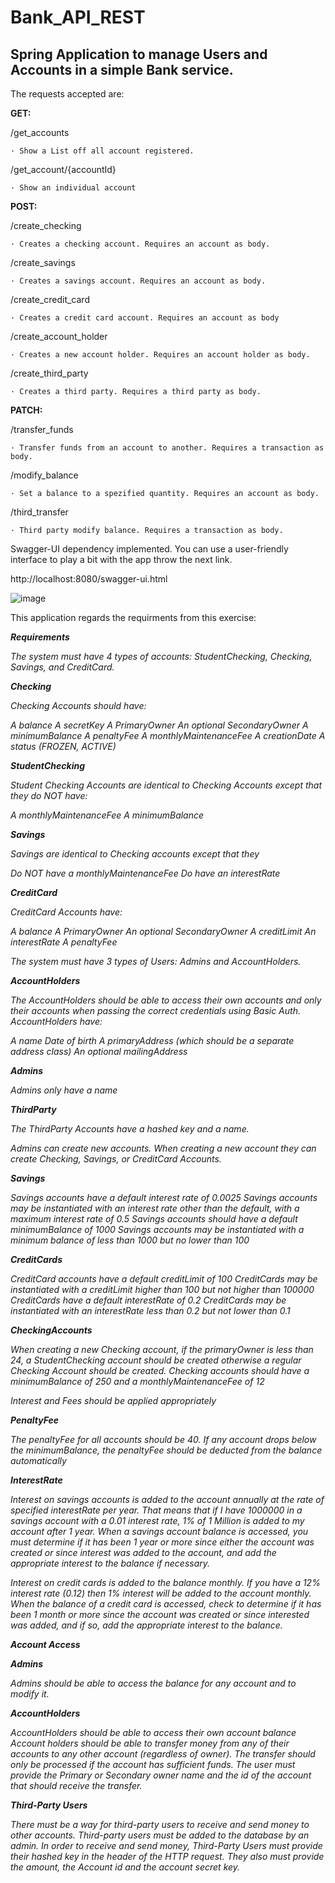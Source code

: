 ﻿# Bank_API_REST

## Spring Application to manage Users and Accounts in a simple Bank service.

The requests accepted are:

**GET:**

/get_accounts

    · Show a List off all account registered.

/get_account/{accountId}

    · Show an individual account

**POST:**

/create_checking

    · Creates a checking account. Requires an account as body.

/create_savings

    · Creates a savings account. Requires an account as body.

/create_credit_card

    · Creates a credit card account. Requires an account as body

/create_account_holder

    · Creates a new account holder. Requires an account holder as body.

/create_third_party

    · Creates a third party. Requires a third party as body.

**PATCH:**

/transfer_funds

    · Transfer funds from an account to another. Requires a transaction as body.

/modify_balance

    · Set a balance to a spezified quantity. Requires an account as body.

/third_transfer

    · Third party modify balance. Requires a transaction as body.


Swagger-UI dependency implemented. You can use a user-friendly interface to play a bit with the app throw the next link.


http://localhost:8080/swagger-ui.html

![image](https://user-images.githubusercontent.com/86107544/197408791-c3dd3501-f3b4-4db2-8a5d-33a18f271f9f.png)



This application regards the requirments from this exercise:

**_Requirements_**

_The system must have 4 types of accounts: StudentChecking, Checking, Savings, and CreditCard._

**_Checking_**


_Checking Accounts should have:_

_A balance
A secretKey
A PrimaryOwner
An optional SecondaryOwner
A minimumBalance
A penaltyFee
A monthlyMaintenanceFee
A creationDate
A status (FROZEN, ACTIVE)_

**_StudentChecking_**


_Student Checking Accounts are identical to Checking Accounts except that they do NOT have:_

_A monthlyMaintenanceFee
A minimumBalance_

**_Savings_**


_Savings are identical to Checking accounts except that they_

_Do NOT have a monthlyMaintenanceFee_
_Do have an interestRate_

**_CreditCard_**


_CreditCard Accounts have:_

_A balance_
_A PrimaryOwner_
_An optional SecondaryOwner_
_A creditLimit_
_An interestRate_
_A penaltyFee_

_The system must have 3 types of Users: Admins and AccountHolders._

**_AccountHolders_**


_The AccountHolders should be able to access their own accounts and only their accounts when passing the correct credentials using Basic Auth. AccountHolders have:_

_A name
Date of birth
A primaryAddress (which should be a separate address class)
An optional mailingAddress_

**_Admins_**


_Admins only have a name_


**_ThirdParty_**


_The ThirdParty Accounts have a hashed key and a name._


_Admins can create new accounts. When creating a new account they can create Checking, Savings, or CreditCard Accounts._

**_Savings_**


_Savings accounts have a default interest rate of 0.0025
Savings accounts may be instantiated with an interest rate other than the default, with a maximum interest rate of 0.5
Savings accounts should have a default minimumBalance of 1000
Savings accounts may be instantiated with a minimum balance of less than 1000 but no lower than 100_

**_CreditCards_**


_CreditCard accounts have a default creditLimit of 100
CreditCards may be instantiated with a creditLimit higher than 100 but not higher than 100000
CreditCards have a default interestRate of 0.2
CreditCards may be instantiated with an interestRate less than 0.2 but not lower than 0.1_

**_CheckingAccounts_**


_When creating a new Checking account, if the primaryOwner is less than 24, a StudentChecking account should be created otherwise a regular Checking Account should be created.
Checking accounts should have a minimumBalance of 250 and a monthlyMaintenanceFee of 12_

_Interest and Fees should be applied appropriately_

**_PenaltyFee_**


_The penaltyFee for all accounts should be 40.
If any account drops below the minimumBalance, the penaltyFee should be deducted from the balance automatically_

**_InterestRate_**


_Interest on savings accounts is added to the account annually at the rate of specified interestRate per year. That means that if I have 1000000 in a savings account with a 0.01 interest rate, 1% of 1 Million is added to my account after 1 year. When a savings account balance is accessed, you must determine if it has been 1 year or more since either the account was created or since interest was added to the account, and add the appropriate interest to the balance if necessary._

_Interest on credit cards is added to the balance monthly. If you have a 12% interest rate (0.12) then 1% interest will be added to the account monthly. When the balance of a credit card is accessed, check to determine if it has been 1 month or more since the account was created or since interested was added, and if so, add the appropriate interest to the balance._


**_Account Access_**

**_Admins_**


_Admins should be able to access the balance for any account and to modify it._

**_AccountHolders_**


_AccountHolders should be able to access their own account balance
Account holders should be able to transfer money from any of their accounts to any other account (regardless of owner). The transfer should only be processed if the account has sufficient funds. The user must provide the Primary or Secondary owner name and the id of the account that should receive the transfer._

**_Third-Party Users_**


_There must be a way for third-party users to receive and send money to other accounts.
Third-party users must be added to the database by an admin.
In order to receive and send money, Third-Party Users must provide their hashed key in the header of the HTTP request. They also must provide the amount, the Account id and the account secret key._
